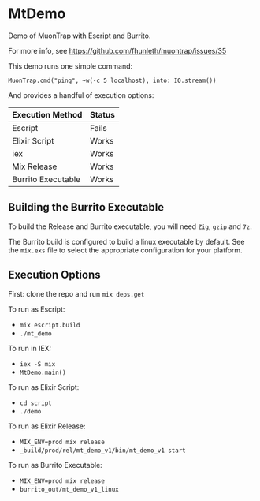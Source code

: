 # MtDemo

Demo of MuonTrap with Escript and Burrito.

For more info, see https://github.com/fhunleth/muontrap/issues/35

This demo runs one simple command:

    MuonTrap.cmd("ping", ~w(-c 5 localhost), into: IO.stream())

And provides a handful of execution options:

| Execution Method   | Status |
|--------------------|--------|
| Escript            | Fails  |
| Elixir Script      | Works  |
| iex                | Works  |
| Mix Release        | Works  |
| Burrito Executable | Works  |

## Building the Burrito Executable

To build the Release and Burrito executable, you will need `Zig`, `gzip` and
`7z`.

The Burrito build is configured to build a linux executable by default. See the
`mix.exs` file to select the appropriate configuration for your platform.

## Execution Options 

First: clone the repo and run `mix deps.get`

To run as Escript:
- `mix escript.build`
- `./mt_demo`

To run in IEX:
- `iex -S mix`
- `MtDemo.main()`

To run as Elixir Script: 
- `cd script`
- `./demo`

To run as Elixir Release: 
- `MIX_ENV=prod mix release`
- `_build/prod/rel/mt_demo_v1/bin/mt_demo_v1 start`

To run as Burrito Executable: 
- `MIX_ENV=prod mix release`
- `burrito_out/mt_demo_v1_linux`
